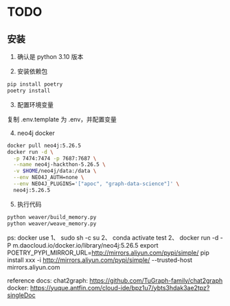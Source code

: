 # TODO

## 安装

1. 确认是 python 3.10 版本

2. 安装依赖包

  ``` bash
  pip install poetry
  poetry install
  ```

3. 配置环境变量

复制 .env.template 为 .env，并配置变量

4. neo4j docker

  ``` bash
  docker pull neo4j:5.26.5
  docker run -d \
    -p 7474:7474 -p 7687:7687 \
    --name neo4j-hackthon-5.26.5 \
    -v $HOME/neo4j/data:/data \
    --env NEO4J_AUTH=none \
    --env NEO4J_PLUGINS='["apoc", "graph-data-science"]' \
    neo4j:5.26.5
  ```

5. 执行代码

  ``` bash
  python weaver/build_memory.py
  python weaver/weave_memory.py
  ```


ps: docker use
1、 sudo sh -c su 
2、 conda activate test
2、 docker run -d -P m.daocloud.io/docker.io/library/neo4j:5.26.5
export POETRY_PYPI_MIRROR_URL=http://mirrors.aliyun.com/pypi/simple/
pip install xxx -i http://mirrors.aliyun.com/pypi/simple/ --trusted-host mirrors.aliyun.com


reference docs:
chat2graph: https://github.com/TuGraph-family/chat2graph
docker: https://yuque.antfin.com/cloud-ide/bpz1u7/ybts3hdak3ae2tpz?singleDoc
